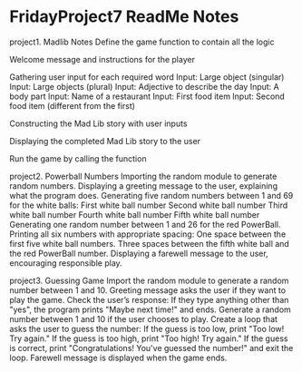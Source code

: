 # FridayProject7  ReadMe Notes

project1. Madlib Notes
 Define the game function to contain all the logic

 Welcome message and instructions for the player

 Gathering user input for each required word
 Input: Large object (singular)
 Input: Large objects (plural)
 Input: Adjective to describe the day
 Input: A body part
 Input: Name of a restaurant
 Input: First food item
 Input: Second food item (different from the first)

 Constructing the Mad Lib story with user inputs

 Displaying the completed Mad Lib story to the user

 Run the game by calling the function

project2. Powerball Numbers
 Importing the random module to generate random numbers.
Displaying a greeting message to the user, explaining what the program does.
Generating five random numbers between 1 and 69 for the white balls:
First white ball number
Second white ball number
Third white ball number
Fourth white ball number
Fifth white ball number
Generating one random number between 1 and 26 for the red PowerBall.
Printing all six numbers with appropriate spacing:
One space between the first five white ball numbers.
Three spaces between the fifth white ball and the red PowerBall number.
Displaying a farewell message to the user, encouraging responsible play.

project3. Guessing Game
Import the random module to generate a random number between 1 and 10.
Greeting message asks the user if they want to play the game.
Check the user’s response:
If they type anything other than "yes", the program prints "Maybe next time!" and ends.
Generate a random number between 1 and 10 if the user chooses to play.
Create a loop that asks the user to guess the number:
If the guess is too low, print "Too low! Try again."
If the guess is too high, print "Too high! Try again."
If the guess is correct, print "Congratulations! You've guessed the number!" and exit the loop.
Farewell message is displayed when the game ends.
